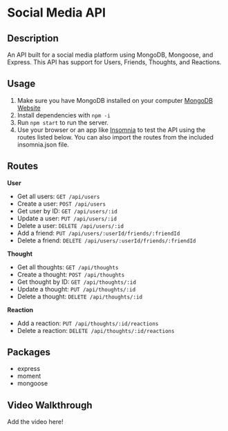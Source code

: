 # Social Media API

## Description
An API built for a social media platform using MongoDB, Mongoose, and Express.
This API has support for Users, Friends, Thoughts, and Reactions.

## Usage
1. Make sure you have MongoDB installed on your computer [MongoDB Website](https://docs.mongodb.com/manual/installation/)
2. Install dependencies with `npm -i`
3. Run `npm start` to run the server.
4. Use your browser or an app like [Insomnia](https://insomnia.rest/) to test the API using the routes listed below. You can also import the routes from the included insomnia.json file.

## Routes
**User**
- Get all users:        `GET /api/users`
- Create a user:        `POST /api/users`
- Get user by ID:       `GET /api/users/:id`
- Update a user:        `PUT /api/users/:id`
- Delete a user:        `DELETE /api/users/:id`
- Add a friend:         `PUT /api/users/:userId/friends/:friendId`
- Delete a friend:      `DELETE /api/users/:userId/friends/:friendId`

**Thought**
- Get all thoughts:     `GET /api/thoughts`
- Create a thought:     `POST /api/thoughts`
- Get thought by ID:    `GET /api/thoughts/:id`
- Update a thought:     `PUT /api/thoughts/:id`
- Delete a thought:     `DELETE /api/thoughts/:id`

**Reaction**
- Add a reaction:       `PUT /api/thoughts/:id/reactions`
- Delete a reaction:    `DELETE /api/thoughts/:id/reactions`

## Packages
- express
- moment
- mongoose

## Video Walkthrough
Add the video here!
